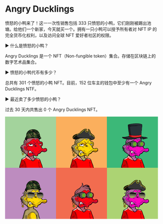 # Angry Ducklings

愤怒的小鸭来了！这一一次性销售包括 333 只愤怒的小鸭，它们刚刚被踢出池塘。给他们一个新家，今天就买一个。拥有一只小鸭可以授予所有者对 NFT IP 的完全货币化权利，以及访问全球 NFT 爱好者社区的权限。

▶ 什么是愤怒的小鸭？

Angry Ducklings 是一个 NFT（Non-fungible token）集合。存储在区块链上的数字艺术品集合。

▶ 愤怒的小鸭代币有多少？

总共有 301 个愤怒的小鸭 NFT。目前，152 位车主的钱包中至少有一个 Angry Ducklings NTF。

▶ 最近卖了多少愤怒的小鸭？

过去 30 天内共售出 0 个 Angry Ducklings NFT。

![unnamed](unnamed.png)

